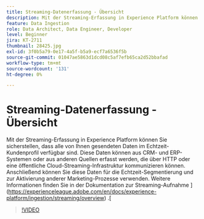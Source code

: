 ```yaml
---
title: Streaming-Datenerfassung - Übersicht
description: Mit der Streaming-Erfassung in Experience Platform können Sie sicherstellen, dass alle von Ihnen gesendeten Daten im Echtzeit-Kundenprofil verfügbar sind. Diese Daten können aus CRM- und ERP-Systemen oder aus anderen Quellen erfasst werden, die über HTTP oder eine öffentliche Cloud-Streaming-Infrastruktur kommunizieren können.
feature: Data Ingestion
role: Data Architect, Data Engineer, Developer
level: Beginner
jira: KT-2711
thumbnail: 28425.jpg
exl-id: 3f0b5a79-0e17-4a5f-b5a9-ecf7a6536f5b
source-git-commit: 01047ae5863d1dcd08c5af7efb65ca2d52bbafad
workflow-type: tm+mt
source-wordcount: '131'
ht-degree: 0%

---
```


# Streaming-Datenerfassung - Übersicht

Mit der Streaming-Erfassung in Experience Platform können Sie sicherstellen, dass alle von Ihnen gesendeten Daten im Echtzeit-Kundenprofil verfügbar sind. Diese Daten können aus CRM- und ERP-Systemen oder aus anderen Quellen erfasst werden, die über HTTP oder eine öffentliche Cloud-Streaming-Infrastruktur kommunizieren können. Anschließend können Sie diese Daten für die Echtzeit-Segmentierung und zur Aktivierung anderer Marketing-Prozesse verwenden. Weitere Informationen finden Sie in der Dokumentation zur Streaming-Aufnahme ](https://experienceleague.adobe.com/en/docs/experience-platform/ingestion/streaming/overview) .[

>[!VIDEO](https://video.tv.adobe.com/v/28425?learn=on)
